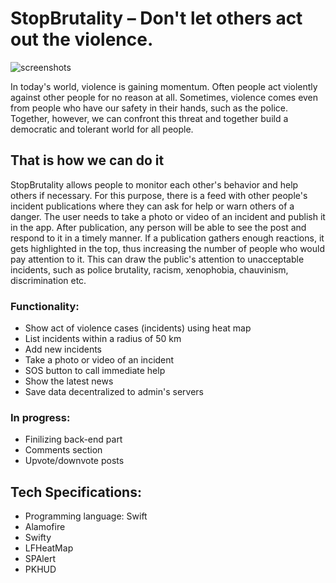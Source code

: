 # StopBrutality – Don't let others act out the violence.

![screenshots](https://github.com/aevdokimoff/StopPoliceBrutality/blob/master/screens.png)

In today's world, violence is gaining momentum. Often people act violently against other people for no reason at all. Sometimes, violence comes even from people who have our safety in their hands, such as the police. Together, however, we can confront this threat and together build a democratic and tolerant world for all people.

## That is how we can do it
StopBrutality allows people to monitor each other's behavior and help others if necessary. For this purpose, there is a feed with other people's incident publications where they can ask for help or warn others of a danger. The user needs to take a photo or video of an incident and publish it in the app. After publication, any person will be able to see the post and respond to it in a timely manner. If a publication gathers enough reactions, it gets highlighted in the top, thus increasing the number of people who would pay attention to it. This can draw the public's attention to unacceptable incidents, such as police brutality, racism, xenophobia, chauvinism, discrimination etc.

### Functionality:
* Show act of violence cases (incidents) using heat map
* List incidents within a radius of 50 km 
* Add new incidents
* Take a photo or video of an incident
* SOS button to call immediate help 
* Show the latest news 
* Save data decentralized to admin's servers

### In progress:
* Finilizing back-end part
* Comments section
* Upvote/downvote posts

## Tech Specifications:
* Programming language: Swift
* Alamofire
* Swifty
* LFHeatMap
* SPAlert
* PKHUD
